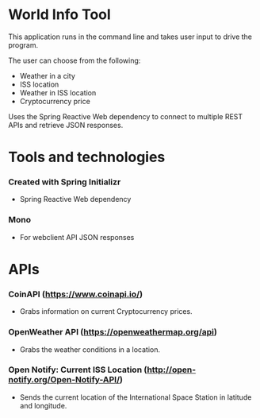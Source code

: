 # World Info Tool

This application runs in the command line and takes user input to drive the program.

The user can choose from the following:

- Weather in a city
- ISS location
- Weather in ISS location
- Cryptocurrency price

Uses the Spring Reactive Web dependency to connect to multiple REST APIs and retrieve JSON responses.

# Tools and technologies
### Created with Spring Initializr
- Spring Reactive Web dependency
### Mono
- For webclient API JSON responses

# APIs
### CoinAPI (https://www.coinapi.io/)
- Grabs information on current Cryptocurrency prices.
### OpenWeather API (https://openweathermap.org/api)
- Grabs the weather conditions in a location.
### Open Notify: Current ISS Location (http://open-notify.org/Open-Notify-API/)
- Sends the current location of the International Space Station in latitude and longitude.
